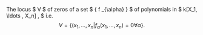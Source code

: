 The locus $ V $ of zeros of a set $ \{ f _{\alpha} \} $ of polynomials
in $ k[X_1, \ldots , X_n] , $ i.e.
$$V = \{ ( x_1, \ldots , x_n | f_{\alpha} ( x_1, \ldots , x_n ) = 0 \forall \alpha \} .$$
